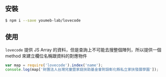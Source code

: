 ## 安裝

```bash
$ npm i --save youmeb-lab/lovecode
```

## 使用

`lovecode` 提供 JS Array 的資料，但是查詢上不可能去搜整個陣列，所以提供一個 method 來建立欄位名稱跟資料的對應物件

```javascript
var map = require('lovecode').index('name');
console.log(map['財團法人台灣兒童暨家庭扶助基金會附設彰化縣私立家扶發展學園']);
```
